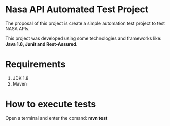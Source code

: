 # Nasa API Automated Test Project

The proposal of this project is create a simple automation test project to test NASA APIs.

This project was developed using some technologies and frameworks like:
**Java 1.8, Junit and Rest-Assured**.

# Requirements
1. JDK 1.8
2. Maven

# How to execute tests
Open a terminal and enter the comand: **mvn test**
